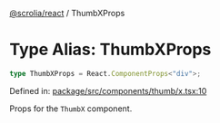 [@scrolia/react](../README.md) / ThumbXProps

# Type Alias: ThumbXProps

```ts
type ThumbXProps = React.ComponentProps<"div">;
```

Defined in: [package/src/components/thumb/x.tsx:10](https://github.com/scrolia/react/blob/61b524f246cf60e1977c5e1c1f237c9b0c4c8ba2/package/src/components/thumb/x.tsx#L10)

Props for the `ThumbX` component.
